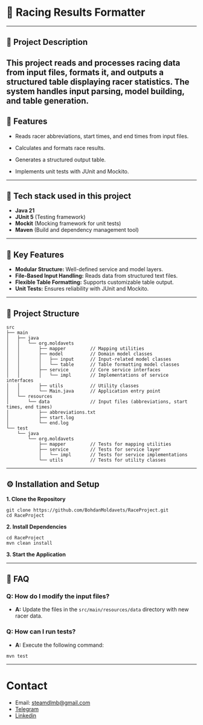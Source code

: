 # 🏁 Racing Results Formatter

---

## 🧩 Project Description
This project reads and processes racing data from input files,
formats it, and outputs a structured table displaying racer statistics.
The system handles input parsing, model building, and table generation.
---

## 🚀 Features

- Reads racer abbreviations, start times, and end times from input files.

- Calculates and formats race results.

- Generates a structured output table.

- Implements unit tests with JUnit and Mockito.

---

## 🧰 Tech stack used in this project
- **Java 21** 
- **JUnit 5** (Testing framework)
- **Mockit** (Mocking framework for unit tests)
- **Maven** (Build and dependency management tool)

---

## 🔑 Key Features
- **Modular Structure:** Well-defined service and model layers.
- **File-Based Input Handling:** Reads data from structured text files.
- **Flexible Table Formatting:** Supports customizable table output.
- **Unit Tests:** Ensures reliability with JUnit and Mockito.


---

## 📂 Project Structure
```
src
├── main
│   ├── java
│   │   └── org.moldavets
│   │       ├── mapper         // Mapping utilities
│   │       ├── model          // Domain model classes
│   │       │   ├── input      // Input-related model classes
│   │       │   └── table      // Table formatting model classes
│   │       ├── service        // Core service interfaces
│   │       │   └── impl       // Implementations of service interfaces
│   │       ├── utils          // Utility classes
│   │       └── Main.java      // Application entry point
│   └── resources
│       └── data               // Input files (abbreviations, start times, end times)
│           ├── abbreviations.txt
│           ├── start.log
│           └── end.log
└── test
    └── java
        └── org.moldavets
            ├── mapper         // Tests for mapping utilities
            ├── service        // Tests for service layer
            │   └── impl       // Tests for service implementations
            └── utils          // Tests for utility classes
```
---

## ⚙️ Installation and Setup

**1. Clone the Repository**
```
git clone https://github.com/BohdanMoldavets/RaceProject.git
cd RaceProject
```

**2. Install Dependencies**

```
cd RaceProject
mvn clean install
```

**3. Start the Application**

---

## 🛑 FAQ
### Q: How do I modify the input files?
 + **A:** Update the files in the ```src/main/resources/data``` directory with new racer data.
### Q: How can I run tests?
+ **A:** Execute the following command:
```
mvn test
```
---
# Contact
+ Email: [steamdlmb@gmail.com](mailto:steamdlmb@gmail.com)
+ [Telegram](https://telegram.me/moldavets)
+ [Linkedin](https://www.linkedin.com/in/bohdan-moldavets/)


